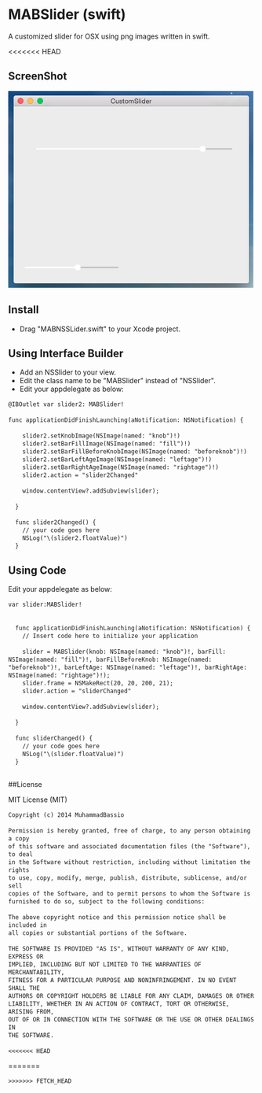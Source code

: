 MABSlider (swift)
=================

A customized slider for OSX using png images written in swift.

<<<<<<< HEAD
## ScreenShot

![MABSlider](/SS.png)

## Install
- Drag "MABNSSLider.swift" to your Xcode project. 

## Using Interface Builder
- Add an NSSlider to your view.
- Edit the class name to be "MABSlider" instead of "NSSlider".
- Edit your appdelegate as below:

```
@IBOutlet var slider2: MABSlider!

func applicationDidFinishLaunching(aNotification: NSNotification) {
    
    slider2.setKnobImage(NSImage(named: "knob")!)
    slider2.setBarFillImage(NSImage(named: "fill")!)
    slider2.setBarFillBeforeKnobImage(NSImage(named: "beforeknob")!)
    slider2.setBarLeftAgeImage(NSImage(named: "leftage")!)
    slider2.setBarRightAgeImage(NSImage(named: "rightage")!)
    slider2.action = "slider2Changed"
    
    window.contentView?.addSubview(slider);
    
  }
  
  func slider2Changed() {
    // your code goes here
    NSLog("\(slider2.floatValue)")
  }

```

## Using Code

Edit your appdelegate as below:

```
var slider:MABSlider!


  func applicationDidFinishLaunching(aNotification: NSNotification) {
    // Insert code here to initialize your application
    
    slider = MABSlider(knob: NSImage(named: "knob")!, barFill: NSImage(named: "fill")!, barFillBeforeKnob: NSImage(named: "beforeknob")!, barLeftAge: NSImage(named: "leftage")!, barRightAge: NSImage(named: "rightage")!);
    slider.frame = NSMakeRect(20, 20, 200, 21);
    slider.action = "sliderChanged"
    
    window.contentView?.addSubview(slider);
    
  }
  
  func sliderChanged() {
    // your code goes here 
    NSLog("\(slider.floatValue)")
  }
  
```

##License

MIT License (MIT)

```
Copyright (c) 2014 MuhammadBassio

Permission is hereby granted, free of charge, to any person obtaining a copy
of this software and associated documentation files (the "Software"), to deal
in the Software without restriction, including without limitation the rights
to use, copy, modify, merge, publish, distribute, sublicense, and/or sell
copies of the Software, and to permit persons to whom the Software is
furnished to do so, subject to the following conditions:

The above copyright notice and this permission notice shall be included in
all copies or substantial portions of the Software.

THE SOFTWARE IS PROVIDED "AS IS", WITHOUT WARRANTY OF ANY KIND, EXPRESS OR
IMPLIED, INCLUDING BUT NOT LIMITED TO THE WARRANTIES OF MERCHANTABILITY,
FITNESS FOR A PARTICULAR PURPOSE AND NONINFRINGEMENT. IN NO EVENT SHALL THE
AUTHORS OR COPYRIGHT HOLDERS BE LIABLE FOR ANY CLAIM, DAMAGES OR OTHER
LIABILITY, WHETHER IN AN ACTION OF CONTRACT, TORT OR OTHERWISE, ARISING FROM,
OUT OF OR IN CONNECTION WITH THE SOFTWARE OR THE USE OR OTHER DEALINGS IN
THE SOFTWARE.

<<<<<<< HEAD
```
=======
```
>>>>>>> FETCH_HEAD

